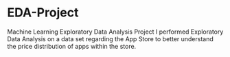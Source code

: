 # EDA-Project
Machine Learning Exploratory Data Analysis Project
I performed Exploratory Data Analysis on a data set regarding the App Store to better understand the price distribution of apps within the store.
